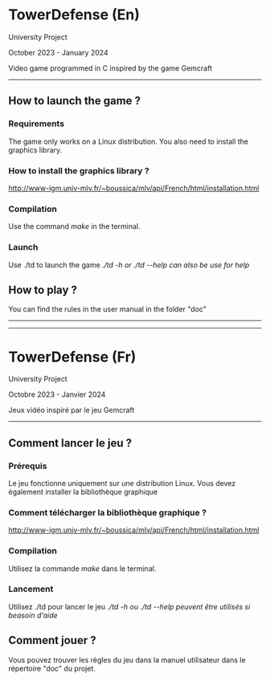 # TowerDefense (En)

University Project

October 2023 - January 2024

Video game programmed in C inspired by the game Gemcraft

---

## How to launch the game ?

### Requirements

The game only works on a Linux distribution. You also need to install the graphics library.

### How to install the graphics library ?

http://www-igm.univ-mlv.fr/~boussica/mlv/api/French/html/installation.html

### Compilation

Use the command *make* in the terminal.

### Launch

Use ./td to launch the game
*./td -h or ./td --help can also be use for help*

## How to play ?

You can find the rules in the user manual in the folder "doc"

---

---

# TowerDefense (Fr)

University Project

Octobre 2023 - Janvier 2024

Jeux vidéo inspiré par le jeu Gemcraft

---

## Comment lancer le jeu ?

### Prérequis

Le jeu fonctionne uniquement sur une distribution Linux. Vous devez également installer la bibliothèque graphique

### Comment télécharger la bibliothèque graphique ?

http://www-igm.univ-mlv.fr/~boussica/mlv/api/French/html/installation.html

### Compilation

Utilisez la commande *make* dans le terminal.

### Lancement

Utilisez ./td pour lancer le jeu
*./td -h ou ./td --help peuvent être utilisés si beasoin d'aide*

## Comment jouer ?

Vous pouvez trouver les règles du jeu dans la manuel utilisateur dans le répertoire "doc" du projet.
